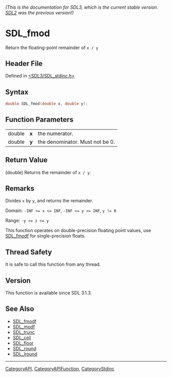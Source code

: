 ###### (This is the documentation for SDL3, which is the current stable version. [SDL2](https://wiki.libsdl.org/SDL2/) was the previous version!)
# SDL_fmod

Return the floating-point remainder of `x / y`

## Header File

Defined in [<SDL3/SDL_stdinc.h>](https://github.com/libsdl-org/SDL/blob/main/include/SDL3/SDL_stdinc.h)

## Syntax

```c
double SDL_fmod(double x, double y);
```

## Function Parameters

|        |       |                                 |
| ------ | ----- | ------------------------------- |
| double | **x** | the numerator.                  |
| double | **y** | the denominator. Must not be 0. |

## Return Value

(double) Returns the remainder of `x / y`.

## Remarks

Divides `x` by `y`, and returns the remainder.

Domain: `-INF <= x <= INF`, `-INF <= y <= INF`, `y != 0`

Range: `-y <= z <= y`

This function operates on double-precision floating point values, use
[SDL_fmodf](SDL_fmodf) for single-precision floats.

## Thread Safety

It is safe to call this function from any thread.

## Version

This function is available since SDL 3.1.3.

## See Also

- [SDL_fmodf](SDL_fmodf)
- [SDL_modf](SDL_modf)
- [SDL_trunc](SDL_trunc)
- [SDL_ceil](SDL_ceil)
- [SDL_floor](SDL_floor)
- [SDL_round](SDL_round)
- [SDL_lround](SDL_lround)

----
[CategoryAPI](CategoryAPI), [CategoryAPIFunction](CategoryAPIFunction), [CategoryStdinc](CategoryStdinc)

